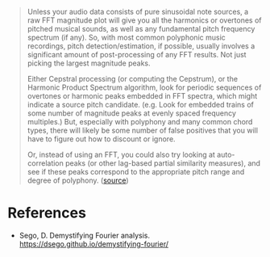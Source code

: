 
> Unless your audio data consists of pure sinusoidal note sources, a raw FFT magnitude plot will give you all the harmonics or overtones of pitched musical sounds, as well as any fundamental pitch frequency spectrum (if any). So, with most common polyphonic music recordings, pitch detection/estimation, if possible, usually involves a significant amount of post-processing of any FFT results. Not just picking the largest magnitude peaks.
> 
> Either Cepstral processing (or computing the Cepstrum), or the Harmonic Product Spectrum algorithm, look for periodic sequences of overtones or harmonic peaks embedded in FFT spectra, which might indicate a source pitch candidate. (e.g. Look for embedded trains of some number of magnitude peaks at evenly spaced frequency multiples.) But, especially with polyphony and many common chord types, there will likely be some number of false positives that you will have to figure out how to discount or ignore.
>
> Or, instead of using an FFT, you could also try looking at auto-correlation peaks (or other lag-based partial similarity measures), and see if these peaks correspond to the appropriate pitch range and degree of polyphony.
> ([source](https://dsp.stackexchange.com/a/54076))

# References

- Sego, D. Demystifying Fourier analysis. <https://dsego.github.io/demystifying-fourier/>
